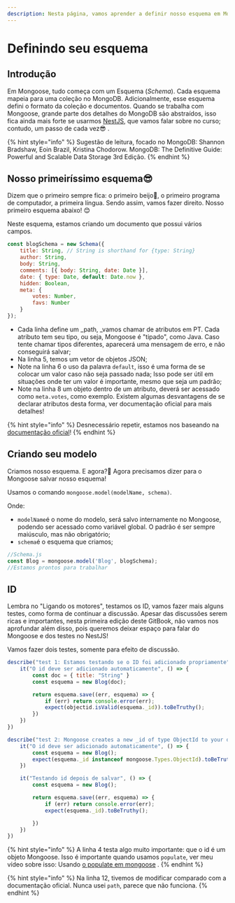 ```yaml
---
description: Nesta página, vamos aprender a definir nosso esquema em Mongoose.
---
```


# Definindo seu esquema

## Introdução 

Em Mongoose, tudo começa com um Esquema (_Schema_). Cada esquema mapeia para uma coleção no MongoDB. Adicionalmente, esse esquema defini o formato da coleção e documentos. Quando se trabalha com Mongoose, grande parte dos detalhes do MongoDB são abstraídos, isso fica ainda mais forte se usarmos [NestJS](https://docs.nestjs.com/recipes/mongodb), que vamos falar sobre no curso; contudo, um passo de cada vez😎 . 

{% hint style="info" %}
Sugestão de leitura, focado no MongoDB: Shannon Bradshaw, Eoin Brazil, Kristina Chodorow. MongoDB: The Definitive Guide: Powerful and Scalable Data Storage 3rd Edição.
{% endhint %}

## Nosso primeiríssimo esquema😎

Dizem que  o primeiro sempre fica: o primeiro beijo💋, o primeiro programa de computador, a primeira língua. Sendo assim, vamos fazer direito. Nosso primeiro esquema abaixo!  😊

Neste esquema, estamos criando um documento que possui vários campos. 



```javascript
const blogSchema = new Schema({
    title: String, // String is shorthand for {type: String}
    author: String,
    body: String,
    comments: [{ body: String, date: Date }],
    date: { type: Date, default: Date.now },
    hidden: Boolean,
    meta: {
        votes: Number,
        favs: Number
    }
});

```

* Cada linha define um _path, _vamos chamar de atributos em PT. Cada atributo tem seu tipo, ou seja, Mongoose é "tipado", como Java. Caso tente chamar tipos diferentes, aparecerá uma mensagem de erro, e não conseguirá salvar;  
* Na linha 5, temos um vetor de objetos JSON;
* Note na linha 6 o uso da palavra `default`, isso é uma forma de se colocar um valor caso não seja passado nada; Isso pode ser útil em situações onde ter um valor é importante, mesmo que seja um padrão;  
* Note na linha 8 um objeto dentro de um atributo, deverá ser acessado como `meta.votes`, como exemplo. Existem algumas desvantagens de se declarar atributos desta forma, ver documentação oficial para mais detalhes!

{% hint style="info" %}
 Desnecessário repetir, estamos nos baseando na [documentação oficial](https://mongoosejs.com/docs/guide.html)!
{% endhint %}

## Criando seu modelo

Criamos nosso esquema. E agora?🤔 Agora precisamos dizer para o Mongoose salvar nosso esquema!

Usamos o comando `mongoose.model(modelName, schema)`. 

Onde: 

* `modelName`é o nome do modelo, será salvo internamente no Mongoose, podendo ser acessado como variável global. O padrão é ser sempre maiúsculo, mas não obrigatório; 
* `schema`é o esquema que criamos;

```javascript
//Schema.js
const Blog = mongoose.model('Blog', blogSchema);
//Estamos prontos para trabalhar
```

## ID

Lembra no "Ligando os motores", testamos os ID, vamos fazer mais alguns testes, como forma de continuar a discussão. Apesar das discussões serem ricas e importantes, nesta primeira edição deste GitBook, não vamos nos aprofundar além disso, pois queremos deixar espaço para falar do Mongoose e dos testes no NestJS!

Vamos fazer dois testes, somente para efeito de discussão.



```javascript
describe("test 1: Estamos testando se o ID foi adicionado propriamente", () => {
    it("O id deve ser adicionado automaticamente", () => {
        const doc = { title: "String" }
        const esquema = new Blog(doc);

        return esquema.save((err, esquema) => {
            if (err) return console.error(err);
            expect(objectid.isValid(esquema._id)).toBeTruthy();
        })
    })
})

```





```javascript
describe("test 2: Mongoose creates a new _id of type ObjectId to your document.", () => {
    it("O id deve ser adicionado automaticamente", () => {
        const esquema = new Blog();
        expect(esquema._id instanceof mongoose.Types.ObjectId).toBeTruthy();
    })

    it("Testando id depois de salvar", () => {
        const esquema = new Blog();

        return esquema.save((err, esquema) => {
            if (err) return console.error(err);
            expect(esquema._id).toBeTruthy();

        })
    })
})

```

{% hint style="info" %}
A linha 4 testa algo muito importante: que o id é um objeto Mongoose. Isso é importante quando usamos `populate`, ver meu vídeo sobre isso: Usando [o populate em mongoose](https://www.youtube.com/watch?v=IBZSnb2dxFs) .
{% endhint %}

{% hint style="info" %}
Na linha 12, tivemos de modificar comparado com a documentação oficial. Nunca usei `path`, parece que não funciona. 
{% endhint %}

